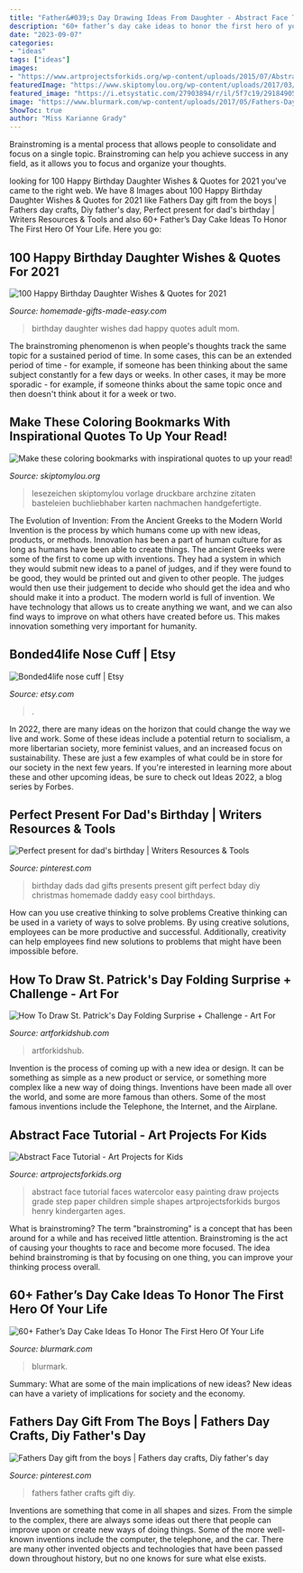 ```yaml
---
title: "Father&#039;s Day Drawing Ideas From Daughter - Abstract Face Tutorial"
description: "60+ father’s day cake ideas to honor the first hero of your life"
date: "2023-09-07"
categories:
- "ideas"
tags: ["ideas"]
images:
- "https://www.artprojectsforkids.org/wp-content/uploads/2015/07/Abstract-Face-Watercolor-232x300.jpg"
featuredImage: "https://www.skiptomylou.org/wp-content/uploads/2017/03/inspirational-coloring-bookmarks.jpg"
featured_image: "https://i.etsystatic.com/27903894/r/il/5f7c19/2918490514/il_1140xN.2918490514_jh1y.jpg"
image: "https://www.blurmark.com/wp-content/uploads/2017/05/Fathers-Day-Cake.jpg"
ShowToc: true
author: "Miss Karianne Grady"
---
```



Brainstroming is a mental process that allows people to consolidate and focus on a single topic. Brainstroming can help you achieve success in any field, as it allows you to focus and organize your thoughts.

	

		
looking for 100 Happy Birthday Daughter Wishes &amp; Quotes for 2021 you've came to the right web. We have 8 Images about 100 Happy Birthday Daughter Wishes &amp; Quotes for 2021 like Fathers Day gift from the boys | Fathers day crafts, Diy father&#039;s day, Perfect present for dad&#039;s birthday | Writers Resources &amp; Tools and also 60+ Father’s Day Cake Ideas To Honor The First Hero Of Your Life. Here you go:
		
    
## 100 Happy Birthday Daughter Wishes &amp; Quotes For 2021

<img loading=lazy src="https://www.homemade-gifts-made-easy.com/image-files/birthday-wishes-for-daughter-euripedes-600x900.jpg" onerror="this.onerror=null;this.src='https://tse2.mm.bing.net/th?id=OIP.0HsTXJUF1jK15RROy0s14gHaLH&amp;pid=15.1';" alt="100 Happy Birthday Daughter Wishes &amp; Quotes for 2021">

_Source: homemade-gifts-made-easy.com_

>birthday daughter wishes dad happy quotes adult mom. 

	

The brainstroming phenomenon is when people's thoughts track the same topic for a sustained period of time. In some cases, this can be an extended period of time - for example, if someone has been thinking about the same subject constantly for a few days or weeks. In other cases, it may be more sporadic - for example, if someone thinks about the same topic once and then doesn't think about it for a week or two.

    
## Make These Coloring Bookmarks With Inspirational Quotes To Up Your Read!

<img loading=lazy src="https://www.skiptomylou.org/wp-content/uploads/2017/03/inspirational-coloring-bookmarks.jpg" onerror="this.onerror=null;this.src='https://tse1.mm.bing.net/th?id=OIP.ATRA0pUlGh11jT8CqGBAFwHaLH&amp;pid=15.1';" alt="Make these coloring bookmarks with inspirational quotes to up your read!">

_Source: skiptomylou.org_

>lesezeichen skiptomylou vorlage druckbare archzine zitaten basteleien buchliebhaber karten nachmachen handgefertigte. 

	

The Evolution of Invention: From the Ancient Greeks to the Modern World
Invention is the process by which humans come up with new ideas, products, or methods. Innovation has been a part of human culture for as long as humans have been able to create things. The ancient Greeks were some of the first to come up with inventions. They had a system in which they would submit new ideas to a panel of judges, and if they were found to be good, they would be printed out and given to other people. The judges would then use their judgement to decide who should get the idea and who should make it into a product.
The modern world is full of invention. We have technology that allows us to create anything we want, and we can also find ways to improve on what others have created before us. This makes innovation something very important for humanity.

    
## Bonded4life Nose Cuff | Etsy

<img loading=lazy src="https://i.etsystatic.com/27903894/r/il/5f7c19/2918490514/il_1140xN.2918490514_jh1y.jpg" onerror="this.onerror=null;this.src='https://tse2.mm.bing.net/th?id=OIP.FG3jXM_xvQSLNnHDLiiNUQHaN-&amp;pid=15.1';" alt="Bonded4life nose cuff | Etsy">

_Source: etsy.com_

>. 

	

In 2022, there are many ideas on the horizon that could change the way we live and work. Some of these ideas include a potential return to socialism, a more libertarian society, more feminist values, and an increased focus on sustainability. These are just a few examples of what could be in store for our society in the next few years. If you're interested in learning more about these and other upcoming ideas, be sure to check out Ideas 2022, a blog series by Forbes.

    
## Perfect Present For Dad&#039;s Birthday | Writers Resources &amp; Tools

<img loading=lazy src="https://s-media-cache-ak0.pinimg.com/736x/4a/9f/11/4a9f11b97609a76f3424d5b2a3829c33--dad-birthday-birthday-gifts.jpg" onerror="this.onerror=null;this.src='https://tse1.mm.bing.net/th?id=OIP.V-0dseeI2ObXZ0DydkhUdAHaJ3&amp;pid=15.1';" alt="Perfect present for dad&#039;s birthday | Writers Resources &amp; Tools">

_Source: pinterest.com_

>birthday dads dad gifts presents present gift perfect bday diy christmas homemade daddy easy cool birthdays. 

	

How can you use creative thinking to solve problems
Creative thinking can be used in a variety of ways to solve problems. By using creative solutions, employees can be more productive and successful. Additionally, creativity can help employees find new solutions to problems that might have been impossible before.

    
## How To Draw St. Patrick&#039;s Day Folding Surprise + Challenge - Art For

<img loading=lazy src="https://www.artforkidshub.com/wp-content/uploads/2019/02/how-to-draw-st-patricks-day-folding-surprise-feature.jpg" onerror="this.onerror=null;this.src='https://tse2.mm.bing.net/th?id=OIP.gJi0Y-RhQbNIhZem9lCWtgHaEJ&amp;pid=15.1';" alt="How To Draw St. Patrick&#039;s Day Folding Surprise + Challenge - Art For">

_Source: artforkidshub.com_

>artforkidshub. 

	

Invention is the process of coming up with a new idea or design. It can be something as simple as a new product or service, or something more complex like a new way of doing things. Inventions have been made all over the world, and some are more famous than others. Some of the most famous inventions include the Telephone, the Internet, and the Airplane.

    
## Abstract Face Tutorial - Art Projects For Kids

<img loading=lazy src="https://www.artprojectsforkids.org/wp-content/uploads/2015/07/Abstract-Face-Watercolor-232x300.jpg" onerror="this.onerror=null;this.src='https://tse3.mm.bing.net/th?id=OIP.6VTh0I6v0JQ9aOQOlT0suAAAAA&amp;pid=15.1';" alt="Abstract Face Tutorial - Art Projects for Kids">

_Source: artprojectsforkids.org_

>abstract face tutorial faces watercolor easy painting draw projects grade step paper children simple shapes artprojectsforkids burgos henry kindergarten ages. 

	

What is brainstroming?
The term "brainstroming" is a concept that has been around for a while and has received little attention. Brainstroming is the act of causing your thoughts to race and become more focused. The idea behind brainstroming is that by focusing on one thing, you can improve your thinking process overall.

    
## 60+ Father’s Day Cake Ideas To Honor The First Hero Of Your Life

<img loading=lazy src="https://www.blurmark.com/wp-content/uploads/2017/05/Fathers-Day-Cake.jpg" onerror="this.onerror=null;this.src='https://tse1.mm.bing.net/th?id=OIP.-naIHQJqIr04d1ISW1CgcgHaJ6&amp;pid=15.1';" alt="60+ Father’s Day Cake Ideas To Honor The First Hero Of Your Life">

_Source: blurmark.com_

>blurmark. 

	

Summary: What are some of the main implications of new ideas?
New ideas can have a variety of implications for society and the economy.

    
## Fathers Day Gift From The Boys | Fathers Day Crafts, Diy Father&#039;s Day

<img loading=lazy src="https://i.pinimg.com/736x/ee/7e/5c/ee7e5c8b5e4889d2b155e20b6f4c63b1.jpg" onerror="this.onerror=null;this.src='https://tse2.mm.bing.net/th?id=OIP.W-6oviIUY2peTHk6SG6mGgHaNL&amp;pid=15.1';" alt="Fathers Day gift from the boys | Fathers day crafts, Diy father&#039;s day">

_Source: pinterest.com_

>fathers father crafts gift diy. 

	

Inventions are something that come in all shapes and sizes. From the simple to the complex, there are always some ideas out there that people can improve upon or create new ways of doing things. Some of the more well-known inventions include the computer, the telephone, and the car. There are many other invented objects and technologies that have been passed down throughout history, but no one knows for sure what else exists.

